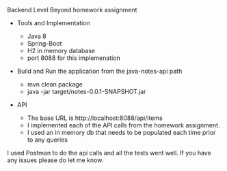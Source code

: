Backend Level Beyond homework assignment

* Tools and Implementation
  * Java 8
  * Spring-Boot
  * H2 in memory database
  * port 8088 for this implemenation


* Build and Run the application from the java-notes-api path
  * mvn clean package
  * java -jar target/notes-0.0.1-SNAPSHOT.jar


* API
  * The base URL is http://localhost:8088/api/items
  * I implemented each of the API calls from the homework assignment.
  * I used an in memory db that needs to be populated each time prior to any queries

I used Postman to do the api calls and all the tests went well. If you have any issues please do let me know.

